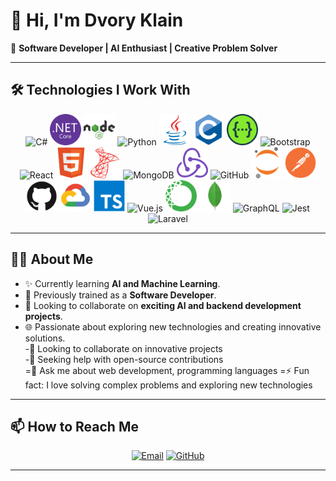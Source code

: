 # 👋 Hi, I'm **Dvory Klain**  
🌟 **Software Developer | AI Enthusiast | Creative Problem Solver**  

---

## 🛠️ Technologies I Work With  

<p align="center">
  <img src="https://camo.githubusercontent.com/65598dcd8613baf19c902a37fb42c6f41af5787a9e3cb6a1a8278b6f012360d6/68747470733a2f2f74656368737461636b2d67656e657261746f722e76657263656c2e6170702f6373686172702d69636f6e2e737667" alt="C#" width="50" height="50" />
  <img src="https://raw.githubusercontent.com/devicons/devicon/master/icons/dotnetcore/dotnetcore-original.svg" alt=".NET Core" width="50" height="50" />
  <img src="https://raw.githubusercontent.com/devicons/devicon/master/icons/nodejs/nodejs-original-wordmark.svg" alt="Node.js" width="50" height="50" />
  <img src="https://camo.githubusercontent.com/740b035ed7f2f9a189b337373e57b98f8c3d61d2fbbb7d7872a6563646a20abc/68747470733a2f2f74656368737461636b2d67656e657261746f722e76657263656c2e6170702f707974686f6e2d69636f6e2e737667" alt="Python" width="50" height="50" />
  <img src="https://raw.githubusercontent.com/devicons/devicon/master/icons/java/java-original.svg" alt="Java" width="50" height="50" />
  <img src="https://raw.githubusercontent.com/devicons/devicon/master/icons/c/c-original.svg" alt="HTML5" width="50" height="50" />
  <img src="https://raw.githubusercontent.com/devicons/devicon/master/icons/swagger/swagger-original.svg" alt="SCSS" width="50" height="50" />
  <img src="https://camo.githubusercontent.com/0fcf9befefc83e207ed36bdeb3ac4f6c99132571ddb0f44e7a6ac872b0723352/68747470733a2f2f74656368737461636b2d67656e657261746f722e76657263656c2e6170702f72656163742d69636f6e2e737667" alt="Bootstrap" width="50" height="50" />
  <img src="https://camo.githubusercontent.com/0b30142ac39cdd39575e2e189b6523f1f6fee225a5225d06e0cba4511adf22db/68747470733a2f2f676574626f6f7473747261702e636f6d2f646f63732f352e312f6173736574732f6272616e642f626f6f7473747261702d6c6f676f2e737667" alt="React" width="50" height="50" />
  <img src="https://raw.githubusercontent.com/devicons/devicon/master/icons/html5/html5-original.svg" alt=".NET" width="50" height="50" />
  <img src="https://raw.githubusercontent.com/devicons/devicon/master/icons/microsoftsqlserver/microsoftsqlserver-plain.svg" alt="Docker" width="50" height="50" />
  <img src="https://camo.githubusercontent.com/5d9a8b3aaadd99a6f9e997446bd9c553e131cc3e2fd2585ea0f38a452661521e/68747470733a2f2f74656368737461636b2d67656e657261746f722e76657263656c2e6170702f646f636b65722d69636f6e2e737667" alt="MongoDB" width="50" height="50" />
  <img src="https://raw.githubusercontent.com/devicons/devicon/master/icons/redux/redux-original.svg" alt="Google Cloud" width="50" height="50" />
  <img src="https://camo.githubusercontent.com/3ebcfced2ff64f782087eb5b242c44db6acbd5989c635d12664a7300c5676dfd/68747470733a2f2f736b696c6c69636f6e732e6465762f69636f6e733f693d646f746e6574" alt="GitHub" width="50" height="50" />
  <img src="https://raw.githubusercontent.com/devicons/devicon/master/icons/jupyter/jupyter-original.svg" alt="Ansible" width="50" height="50" />
  <img src="https://raw.githubusercontent.com/devicons/devicon/master/icons/postman/postman-original.svg" alt="Jupyter" width="50" height="50" />
  <img src="https://raw.githubusercontent.com/devicons/devicon/master/icons/github/github-original.svg" alt="Anaconda" width="50" height="50" />
  <img src="https://raw.githubusercontent.com/devicons/devicon/master/icons/googlecloud/googlecloud-original.svg" alt="TypeScript" width="50" height="50" />
  <img src="https://raw.githubusercontent.com/devicons/devicon/master/icons/typescript/typescript-original.svg" alt="Material UI" width="50" height="50" />
  <img src="https://camo.githubusercontent.com/9f44b299b7e1173e15c41a2bb04863ca5e78c81ab947283d3b6f6475871b8f60/68747470733a2f2f74656368737461636b2d67656e657261746f722e76657263656c2e6170702f6a732d69636f6e2e737667" alt="Vue.js" width="50" height="50" />
  <img src="https://raw.githubusercontent.com/devicons/devicon/master/icons/anaconda/anaconda-original.svg" alt="Angular" width="50" height="50" />
  <img src="https://raw.githubusercontent.com/devicons/devicon/master/icons/mongodb/mongodb-original.svg" alt="Figma" width="50" height="50" />
  <img src="https://camo.githubusercontent.com/1c703d9b2924c9b1f8d0d36c06957f1b83bea63ca20d20dd3e7be8cb0c939915/68747470733a2f2f6d75692e636f6d2f7374617469632f6c6f676f2e706e67" alt="GraphQL" width="50" height="50" />
  <img src="https://camo.githubusercontent.com/de09bba464602abc95ce76dd3b5ec1e16fe96c1d7ef69bdc31e177006a40f2e1/68747470733a2f2f74656368737461636b2d67656e657261746f722e76657263656c2e6170702f6370702d69636f6e2e737667" alt="Jest" width="50" height="50" />
  <img src="https://camo.githubusercontent.com/3ed284d0ecd9fcccabf0711e2cad6bbec412e417bcfb1da25502a1ed9adbaf78/68747470733a2f2f74656368737461636b2d67656e657261746f722e76657263656c2e6170702f6d7973716c2d69636f6e2e737667" alt="Laravel" width="50" height="50" />
</p>

---

## 👩‍💻 About Me  
- ✨ Currently learning **AI and Machine Learning**.  
- 🌱 Previously trained as a **Software Developer**.  
- 🤝 Looking to collaborate on **exciting AI and backend development projects**.  
- 🌐 Passionate about exploring new technologies and creating innovative solutions.  
-👯 Looking to collaborate on innovative projects  
-🤔 Seeking help with open-source contributions  
=💬 Ask me about web development, programming languages 
=⚡ Fun fact: I love solving complex problems and exploring new technologies  


---

## 📫 How to Reach Me  
<p align="center">
  <a href="mailto:H0583284614@gmail.com"><img src="https://img.icons8.com/color/48/000000/gmail--v1.png" alt="Email" /></a>
  <a href="https://github.com/DvoryKl"><img src="https://img.icons8.com/ios-glyphs/48/000000/github.png" alt="GitHub" /></a>
</p>

---
